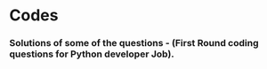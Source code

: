 # Codes
### Solutions of some of the questions - (First Round coding questions for Python developer Job).
